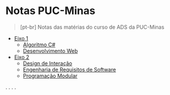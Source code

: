 # Notas PUC-Minas
>[pt-br] Notas das matérias do curso de ADS da PUC-Minas

- [Eixo 1](./Eixo-1/)
    - [Algoritmo C#](./Eixo-1/algoritmo-csharp/README.md)
    - [Desenvolvimento Web](./Eixo-1/desenvolvimento-web/README.md)
- [Eixo 2](./Eixo-2/)
    - [Design de Interação](./Eixo-2/Design-interativo/README.md)
    - [Engenharia de Requisitos de Software](./Eixo-2/Eng-requisitos-software/README.md)
    - [Programação Modular](./Eixo-2/Programacao-modular/)

.
.
.
.
